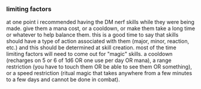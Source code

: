 ### limiting factors
at one point i recommended having the DM nerf skills while they were being made. give them a mana cost, or a cooldown, or make them take a long time or whatever to help balance them. this is a good time to say that skills should have a type of action associated with them (major, minor, reaction, etc.) and this should be determined at skill creation.
most of the time limiting factors will need to come out for "magic" skills. a cooldown (recharges on 5 or 6 of 1d6 OR one use per day OR mana), a range restriction (you have to touch them OR be able to see them OR something), or a speed restriction (ritual magic that takes anywhere from a few minutes to a few days and cannot be done in combat).